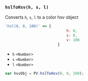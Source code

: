 ### ``hslToHsv(h, s, l)``
Converts ``h``, ``s``, ``l`` to a color hsv object

```js
'hsl(0, 0, 100)' => {
							h: 0,
							s: 0,
							v: 100
						}
```

- `h` `<Number>`
- `s` `<Number>`
- `l` `<Number>`

```js
var hsvObj = PV.hslToHsv(0, 0, 100);
```